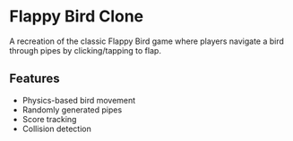 # Flappy Bird Clone

A recreation of the classic Flappy Bird game where players navigate a bird through pipes by clicking/tapping to flap.

## Features
- Physics-based bird movement
- Randomly generated pipes
- Score tracking
- Collision detection 